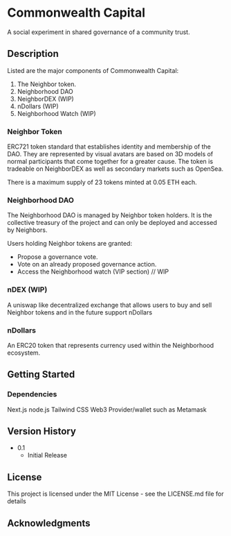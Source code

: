 # Commonwealth Capital

A social experiment in shared governance of a community trust.

## Description

Listed are the major components of Commonwealth Capital:

1. The Neighbor token.
2. Neighborhood DAO
3. NeighborDEX (WIP)
4. nDollars (WIP)
5. Neighborhood Watch (WIP)

### Neighbor Token

ERC721 token standard that establishes identity and membership of the DAO. They are represented by visual avatars are based on 3D models
of normal participants that come together for a greater cause. The token is tradeable on NeighborDEX as well as
secondary markets such as OpenSea.

There is a maximum supply of 23 tokens minted at 0.05 ETH each.

### Neighborhood DAO

The Neighborhood DAO is managed by Neighbor token holders. It is the collective treasury of the project and can only be deployed and accessed by Neighbors.

Users holding Neighbor tokens are granted:

- Propose a governance vote.
- Vote on an already proposed governance action.
- Access the Neighborhood watch (VIP section) // WIP

### nDEX (WIP)

A uniswap like decentralized exchange that allows users to buy and sell Neighbor tokens and in the future support nDollars

### nDollars

An ERC20 token that represents currency used within the Neighborhood ecosystem.

## Getting Started

### Dependencies

Next.js
node.js
Tailwind CSS
Web3 Provider/wallet such as Metamask

## Version History

- 0.1
  - Initial Release

## License

This project is licensed under the MIT License - see the LICENSE.md file for details

## Acknowledgments
